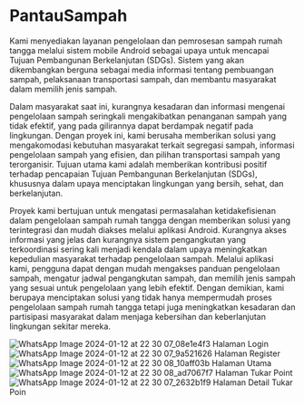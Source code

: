 # PantauSampah
Kami menyediakan layanan pengelolaan dan pemrosesan sampah rumah tangga melalui sistem mobile Android sebagai upaya untuk mencapai Tujuan Pembangunan Berkelanjutan (SDGs). Sistem yang akan dikembangkan berguna sebagai media informasi tentang pembuangan sampah, pelaksanaan transportasi sampah, dan membantu masyarakat dalam memilih jenis sampah.

Dalam masyarakat saat ini, kurangnya kesadaran dan informasi mengenai pengelolaan sampah seringkali mengakibatkan penanganan sampah yang tidak efektif, yang pada gilirannya dapat berdampak negatif pada lingkungan. Dengan proyek ini, kami berusaha memberikan solusi yang mengakomodasi kebutuhan masyarakat terkait segregasi sampah, informasi pengelolaan sampah yang efisien, dan pilihan transportasi sampah yang terorganisir. Tujuan utama kami adalah memberikan kontribusi positif terhadap pencapaian Tujuan Pembangunan Berkelanjutan (SDGs), khususnya dalam upaya menciptakan lingkungan yang bersih, sehat, dan berkelanjutan.

Proyek kami bertujuan untuk mengatasi permasalahan ketidakefisienan dalam pengelolaan sampah rumah tangga dengan memberikan solusi yang terintegrasi dan mudah diakses melalui aplikasi Android. Kurangnya akses informasi yang jelas dan kurangnya sistem pengangkutan yang terkoordinasi sering kali menjadi kendala dalam upaya meningkatkan kepedulian masyarakat terhadap pengelolaan sampah. Melalui aplikasi kami, pengguna dapat dengan mudah mengakses panduan pengelolaan sampah, mengatur jadwal pengangkutan sampah, dan memilih jenis sampah yang sesuai untuk pengelolaan yang lebih efektif. Dengan demikian, kami berupaya menciptakan solusi yang tidak hanya mempermudah proses pengelolaan sampah rumah tangga tetapi juga meningkatkan kesadaran dan partisipasi masyarakat dalam menjaga kebersihan dan keberlanjutan lingkungan sekitar mereka.

![WhatsApp Image 2024-01-12 at 22 30 07_08e1e4f3](https://github.com/Ijatur/PantauSampah/assets/59158006/6a5b765a-70b7-43aa-905b-521fd85e6aa4)
Halaman Login
![WhatsApp Image 2024-01-12 at 22 30 07_9a521626](https://github.com/Ijatur/PantauSampah/assets/59158006/ab37b002-c869-4bcc-912e-820a532e0d3e)
Halaman Register
![WhatsApp Image 2024-01-12 at 22 30 08_10aff03b](https://github.com/Ijatur/PantauSampah/assets/59158006/a544db9f-f6b0-4f02-af48-73bd7b3a909d)
Halaman Utama
![WhatsApp Image 2024-01-12 at 22 30 08_ad7067f7](https://github.com/Ijatur/PantauSampah/assets/59158006/1114fddb-7d5b-4f43-9790-10873b1f5fe2)
Halaman Tukar Point
![WhatsApp Image 2024-01-12 at 22 30 07_2632b1f9](https://github.com/Ijatur/PantauSampah/assets/59158006/051af29f-e482-4ddf-9c8e-1d8a70aa1f0e)
Halaman Detail Tukar Poin

